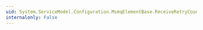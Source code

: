 ```yaml
---
uid: System.ServiceModel.Configuration.MsmqElementBase.ReceiveRetryCount
internalonly: False
---
```

